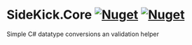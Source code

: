 # SideKick.Core [![Nuget](https://img.shields.io/nuget/v/SideKick.Core)](https://www.nuget.org/packages/SideKick.Core) [![Nuget](https://img.shields.io/nuget/dt/SideKick.Core)](https://www.nuget.org/packages/SideKick.Core)
Simple C# datatype conversions an validation helper

